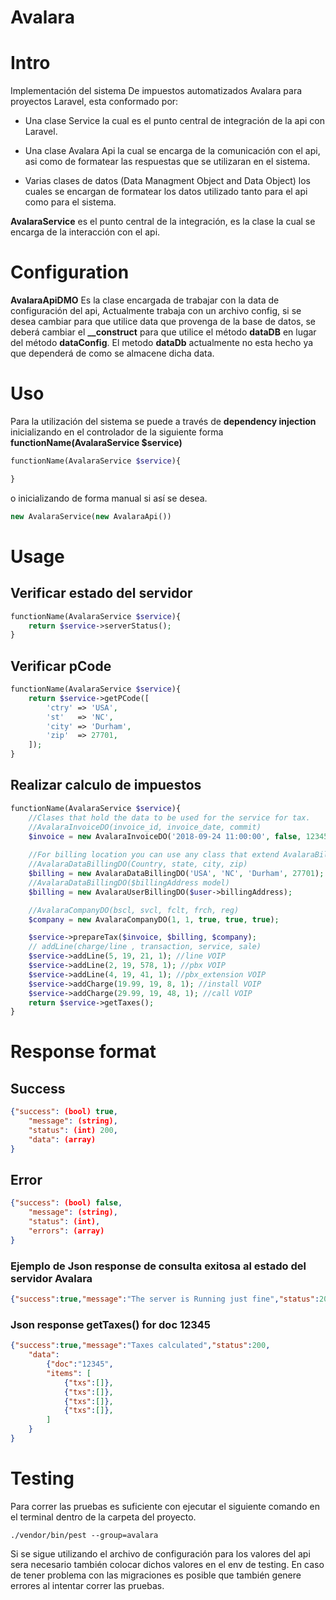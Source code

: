 # Avalara

# Intro

Implementación del sistema De impuestos automatizados Avalara para proyectos Laravel, esta conformado por:

* Una clase Service la cual es el punto central de integración de la api con Laravel.

* Una clase Avalara Api la cual se encarga de la comunicación con el api, asi como de formatear las respuestas que se utilizaran en el sistema.

* Varias clases de datos (Data Managment Object and Data Object) los cuales se encargan de formatear los datos utilizado tanto para el api como para el sistema.

**AvalaraService** es el punto central de la integración, es la clase la cual se encarga de la interacción con el api.

# Configuration

**AvalaraApiDMO** Es la clase encargada de trabajar con la data de configuración del api, Actualmente trabaja con un archivo config, si se desea cambiar para que utilice data que provenga de la base de datos, se deberá cambiar el **__construct** para que utilice el método **dataDB** en lugar del método **dataConfig**. El metodo **dataDb** actualmente no esta hecho ya que dependerá de como se almacene dicha data.

# Uso
Para la utilización del sistema se puede a través de **dependency injection** inicializando en el controlador de la siguiente forma
**functionName(AvalaraService $service)**
```php
functionName(AvalaraService $service){

}

```
o inicializando de forma manual si así se desea.
```php
new AvalaraService(new AvalaraApi())
```
# Usage
## Verificar estado del servidor
```php
functionName(AvalaraService $service){
    return $service->serverStatus();
}

```
## Verificar pCode
```php
functionName(AvalaraService $service){
    return $service->getPCode([
        'ctry' => 'USA',
        'st'   => 'NC',
        'city' => 'Durham',
        'zip'  => 27701,
    ]);
}

```
## Realizar calculo de impuestos
```php
functionName(AvalaraService $service){
    //Clases that hold the data to be used for the service for tax.
    //AvalaraInvoiceDO(invoice_id, invoice_date, commit)
    $invoice = new AvalaraInvoiceDO('2018-09-24 11:00:00', false, 12345);
    
    //For billing location you can use any class that extend AvalaraBillingDO
    //AvalaraDataBillingDO(Country, state, city, zip)
    $billing = new AvalaraDataBillingDO('USA', 'NC', 'Durham', 27701);
    //AvalaraDataBillingDO($billingAddress model)
    $billing = new AvalaraUserBillingDO($user->billingAddress);

    //AvalaraCompanyDO(bscl, svcl, fclt, frch, reg)
    $company = new AvalaraCompanyDO(1, 1, true, true, true);

    $service->prepareTax($invoice, $billing, $company);
    // addLine(charge/line , transaction, service, sale)
    $service->addLine(5, 19, 21, 1); //line VOIP
    $service->addLine(2, 19, 578, 1); //pbx VOIP
    $service->addLine(4, 19, 41, 1); //pbx_extension VOIP
    $service->addCharge(19.99, 19, 8, 1); //install VOIP
    $service->addCharge(29.99, 19, 48, 1); //call VOIP
    return $service->getTaxes();
}

```
# Response format

## Success
```json
{"success": (bool) true,
    "message": (string),
    "status": (int) 200,
    "data": (array)
}
```

## Error
```json
{"success": (bool) false,
    "message": (string),
    "status": (int),
    "errors": (array)
}
```

### Ejemplo de Json response de consulta exitosa al estado del servidor Avalara
```json
{"success":true,"message":"The server is Running just fine","status":200,"data":[]}
```

### Json response getTaxes() for doc 12345
```json
{"success":true,"message":"Taxes calculated","status":200,
    "data":
        {"doc":"12345",
        "items": [
            {"txs":[]},
            {"txs":[]},
            {"txs":[]},
            {"txs":[]},  
        ]
    }
}
```

# Testing

Para correr las pruebas es suficiente con ejecutar el siguiente comando en el terminal dentro de la carpeta del proyecto.

```shell
./vendor/bin/pest --group=avalara
```

Si se sigue utilizando el archivo de configuración para los valores del api sera necesario también colocar dichos valores en el env de testing.
En caso de tener problema con las migraciones es posible que también genere errores al intentar correr las pruebas.
